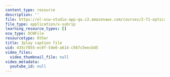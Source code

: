 ```yaml
---
content_type: resource
description: ''
file: https://ol-ocw-studio-app-qa.s3.amazonaws.com/courses/2-71-optics-spring-2009/435cf855ec0f54e0a614c567c5eecb45_IYBYmOVmICg.vtt
file_type: application/x-subrip
learning_resource_types: []
ocw_type: OCWFile
resourcetype: Other
title: 3play caption file
uid: 435cf855-ec0f-54e0-a614-c567c5eecb45
video_files:
  video_thumbnail_file: null
video_metadata:
  youtube_id: null
---
```

